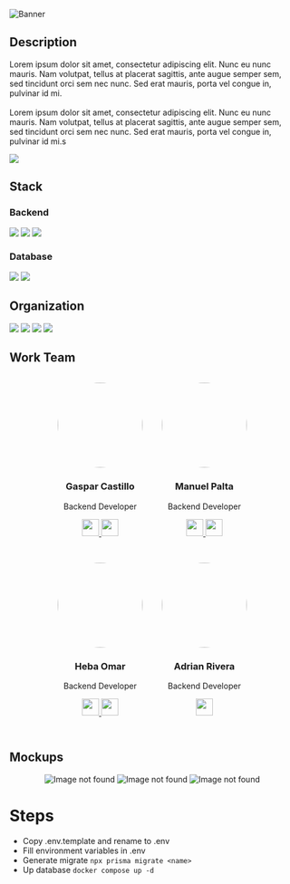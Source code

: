 ![Banner](https://branditechture.agency/brand-logos/wp-content/uploads/wpdm-cache/Screenshot_20221010-194743-900x0.png)

## Description
<p align='left'>
Lorem ipsum dolor sit amet, consectetur adipiscing elit. Nunc eu nunc mauris. Nam volutpat, tellus at placerat sagittis, ante augue semper sem, sed tincidunt orci sem nec nunc. Sed erat mauris, porta vel congue in, pulvinar id mi.<br><br/>
Lorem ipsum dolor sit amet, consectetur adipiscing elit. Nunc eu nunc mauris. Nam volutpat, tellus at placerat sagittis, ante augue semper sem, sed tincidunt orci sem nec nunc. Sed erat mauris, porta vel congue in, pulvinar id mi.s
</p>
<p align='left'>
<a href='' target='_blank'>
  <img src='https://img.shields.io/badge/Demo-2E2E3E?style=for-the-badge&logo=Vercel&logoColor=white' />
</a>
</p>

## Stack

<h3 align='left'>Backend</h3>
<p align='left'>
  <img src='https://img.shields.io/badge/NestJS-FF2D20?style=for-the-badge&logo=nestjs&logoColor=white' />
  <img src='https://img.shields.io/badge/typescrip-0E83CD?style=for-the-badge&logo=typescript&logoColor=white' />
  <img src='https://img.shields.io/badge/express-FFA116?style=for-the-badge&logo=express&logoColor=white' />
</p>

<h3 align='left'>Database</h3>
<p align='left'>
  <img src='https://img.shields.io/badge/PostgreSQL-005C84?style=for-the-badge&logo=postgresql&logoColor=white' />
  <img src='https://img.shields.io/badge/Prisma-00CCBB?style=for-the-badge&logo=prisma&logoColor=white' />
</p>

## Organization
<p align='left'>
  <img src='https://img.shields.io/badge/GitHub-100000?style=for-the-badge&logo=github&logoColor=white' />
  <img src='https://img.shields.io/badge/Slack-4A154B?style=for-the-badge&logo=slack&logoColor=white' />
  <img src='https://img.shields.io/badge/Discord-5865F2?style=for-the-badge&logo=discord&logoColor=white' />
  <img src='https://img.shields.io/badge/WhatsApp-25D366?style=for-the-badge&logo=whatsapp&logoColor=white' />
</p>

## Work Team

<div align="center">
  <div style="display: inline-block; margin: 15px;">
    <img src="https://avatars.githubusercontent.com/isakidev" width="150" height="150" style="border-radius: 50%;" />
    <h3>Gaspar Castillo</h3>
    <p>Backend Developer</p>
    <p>
      <a href="https://github.com/isakiDev" target="_blank">
        <img src="https://img.shields.io/badge/GitHub-181717.svg?style=for-the-badge&logo=GitHub&logoColor=white" height="30" />
      </a>
      <a href="http://www.linkedin.com/in/isakidev" target="_blank">
        <img src="https://img.shields.io/badge/LinkedIn-0A66C2.svg?style=for-the-badge&logo=LinkedIn&logoColor=white" height="30" />
      </a>
    </p>
  </div>
  <div style="display: inline-block; margin: 15px;">
    <img src="https://avatars.githubusercontent.com/dsekai" width="150" height="150" style="border-radius: 50%;" />
    <h3>Manuel Palta</h3>
    <p>Backend Developer</p>
    <p>
      <a href="http://github.com/DSekai" target="_blank">
        <img src="https://img.shields.io/badge/GitHub-181717.svg?style=for-the-badge&logo=GitHub&logoColor=white" height="30" />
      </a>
      <a href="http://linkedin.com/in/sekaidev" target="_blank">
        <img src="https://img.shields.io/badge/LinkedIn-0A66C2.svg?style=for-the-badge&logo=LinkedIn&logoColor=white" height="30" />
      </a>
    </p>
  </div>
  <div style="display: inline-block; margin: 15px;">
    <img src="https://avatars.githubusercontent.com/Heba-WebDev" width="150" height="150" style="border-radius: 50%;" />
    <h3>Heba Omar</h3>
    <p>Backend Developer</p>
    <p>
      <a href="https://github.com/Heba-WebDev" target="_blank">
        <img src="https://img.shields.io/badge/GitHub-181717.svg?style=for-the-badge&logo=GitHub&logoColor=white" height="30" />
      </a>
      <a href="https://www.linkedin.com/in/heba-ismael-omar-645965252/" target="_blank">
        <img src="https://img.shields.io/badge/LinkedIn-0A66C2.svg?style=for-the-badge&logo=LinkedIn&logoColor=white" height="30" />
      </a>
    </p>
  </div>
  <div style="display: inline-block; margin: 15px;">
    <img src="https://avatars.githubusercontent.com/vitalspace" width="150" height="150" style="border-radius: 50%;" />
    <h3>Adrian Rivera</h3>
    <p>Backend Developer</p>
    <p>
      <a href="https://github.com/vitalspace" target="_blank">
        <img src="https://img.shields.io/badge/GitHub-181717.svg?style=for-the-badge&logo=GitHub&logoColor=white" height="30" />
      </a>
    </p>
  </div>
</div>

## Mockups
<p align='center'>
  <img src='https://upload.wikimedia.org/wikipedia/commons/a/a3/Image-not-found.png' alt='Image not found' />
  <img src='https://upload.wikimedia.org/wikipedia/commons/a/a3/Image-not-found.png' alt='Image not found' />
  <img src='https://upload.wikimedia.org/wikipedia/commons/a/a3/Image-not-found.png' alt='Image not found' />
</p>

# Steps
- Copy .env.template and rename to .env
- Fill environment variables in .env 
- Generate migrate `npx prisma migrate <name>`
- Up database `docker compose up -d`